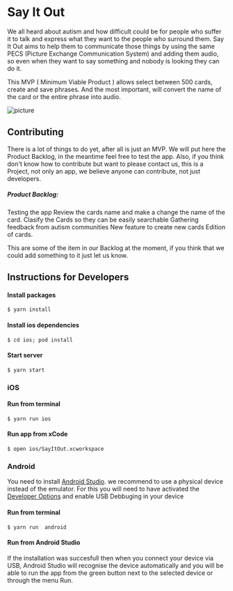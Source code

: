 # Say It Out

We all heard about autism and how difficult could be for people who suffer it to talk and express what they want to the people who surround them. Say It Out aims to help them to communicate those things by using the same PECS (Picture Exchange Communication System) and adding them audio, so even when they want to say something and nobody is looking they can do it.

This MVP ( Minimum Viable Product ) allows select between 500 cards, create and save phrases. And the most important, will convert the name of the card or the entire phrase into audio.


![picture](https://github.com/rafaelgtraverso/SayItOut/blob/master/Images/Simulator%20Screen%20Shot%20-%20iPad%20Pro%20(12.9-inch)%20(4th%20generation)%20-%202020-10-10%20at%2012.09.10.png)


## Contributing 
There is a lot of things to do yet, after all is just an MVP. We will put here the Product Backlog, in the meantime feel free to test the app.
Also, if you think don't know how to contribute but want to please contact us, this is a Project, not only an app, we believe anyone can contribute, not just developers.

##### Product Backlog:
Testing the app
Review the cards name and make a change the name of the card.
Clasify the Cards so they can be easily searchable
Gathering feedback from autism communities
New feature to create new cards
Edition of cards.

This are some of the item in our Backlog at the moment, if you think that we could add something to it just let us know.

## Instructions for Developers


#### Install packages
`$ yarn install`

#### Install ios dependencies
`$ cd ios; pod install`

#### Start server
`$ yarn start`

### iOS

#### Run from terminal
`$ yarn run ios`

#### Run app from xCode
`$ open ios/SayItOut.xcworkspace`

### Android

You need to install [Android Studio](https://developer.android.com/studio). we recommend to use a physical device instead of the emulator. For this you will  need to have activated the [Developer Options](https://developer.android.com/studio/debug/dev-options) and enable USB Debbuging in your device

#### Run from terminal
`$ yarn run  android`


#### Run from Android Studio
If the installation was succesfull then when you connect your device via USB, Android Studio will recognise the device automatically and you will be able to run the app from the green button next to the selected device or through the menu Run.